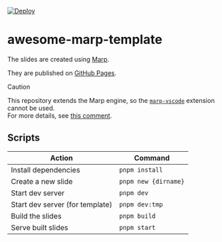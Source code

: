 [![Deploy](https://github.com/yKicchan/awesome-marp-template/actions/workflows/deploy.yml/badge.svg)](https://github.com/yKicchan/awesome-marp-template/actions/workflows/deploy.yml)

# awesome-marp-template

The slides are created using [Marp](https://marp.app/).

They are published on [GitHub Pages](https://yKicchan.github.io/awesome-marp-template/).

> [!caution]
> This repository extends the Marp engine, so the [`marp-vscode`](https://github.com/marp-team/marp-vscode) extension cannot be used.  
> For more details, see [this comment](https://github.com/marp-team/marp-vscode/issues/85#issuecomment-543798586).

## Scripts

| Action | Command |
| --- | --- |
| Install dependencies | `pnpm install` |
| Create a new slide | `pnpm new {dirname}` |
| Start dev server | `pnpm dev` |
| Start dev server (for template) | `pnpm dev:tmp` |
| Build the slides | `pnpm build` |
| Serve built slides | `pnpm start` |
